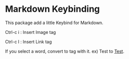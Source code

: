 # Markdown Keybinding

This package add a little Keybind for Markdown.

Ctrl-c i
: Insert Image tag **![]()**

Ctrl-c l
: Insert Link tag **[]()**

If you select a word, convert to tag with it. ex) Test to [Test]().

